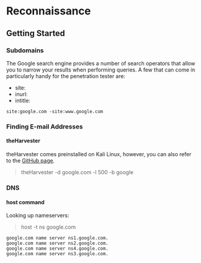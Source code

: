 # Reconnaissance

## Getting Started

### Subdomains

The Google search engine provides a number of search operators that allow you to narrow your results when performing queries. A few that can come in particularly handy for the penetration tester are:

* site:
* inurl:
* intitle:

```
site:google.com -site:www.google.com
```

### Finding E-mail Addresses

#### theHarvester

theHarvester comes preinstalled on Kali Linux, however, you can also refer to the [GitHub page](https://github.com/laramies/theHarvester).

>  theHarvester -d google.com -l 500 -b google

### DNS

#### host command

Looking up nameservers:

> host -t ns google.com

```output
google.com name server ns1.google.com.
google.com name server ns2.google.com.
google.com name server ns4.google.com.
google.com name server ns3.google.com.
```
